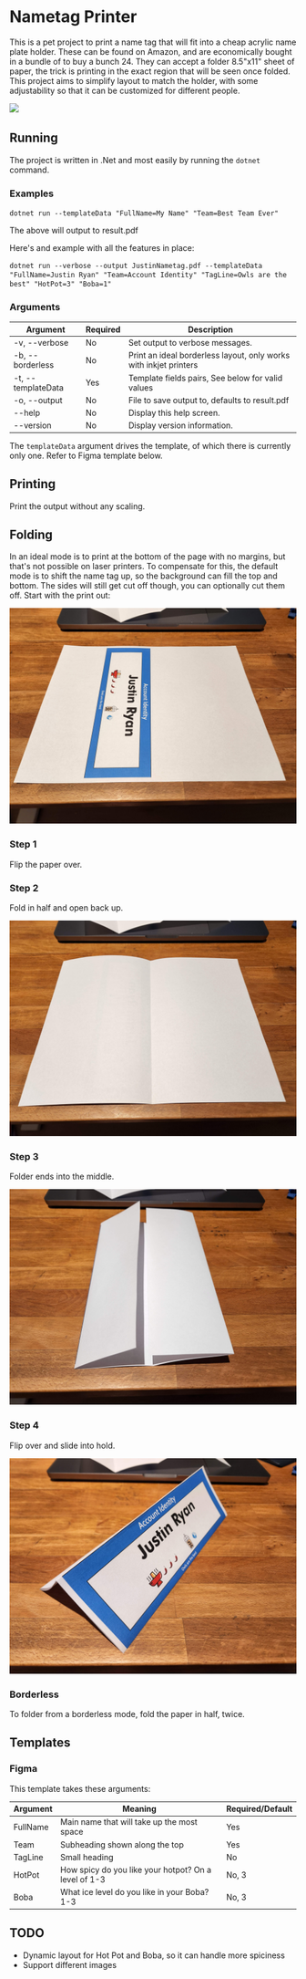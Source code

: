 # Nametag Printer

This is a pet project to print a name tag that will fit into a cheap acrylic name plate holder. 
These can be found on Amazon, and are economically bought in a bundle of to buy a bunch 24.
They can accept a folder 8.5"x11" sheet of paper, the trick is printing in the exact region that will be seen once folded.
This project aims to simplify layout to match the holder, with some adjustability so that it can be customized for different people. 

<a href="https://www.amazon.com/gp/product/B09KXXPRRM?ie=UTF8&psc=1&linkCode=li2&tag=halfemptyorg-20&linkId=da70184524b672c4dd7aa3dda967b103&language=en_US&ref_=as_li_ss_il" target="_blank"><img border="0" src="//ws-na.amazon-adsystem.com/widgets/q?_encoding=UTF8&ASIN=B09KXXPRRM&Format=_SL160_&ID=AsinImage&MarketPlace=US&ServiceVersion=20070822&WS=1&tag=halfemptyorg-20&language=en_US" ></a><img src="https://ir-na.amazon-adsystem.com/e/ir?t=halfemptyorg-20&language=en_US&l=li2&o=1&a=B09KXXPRRM" width="1" height="1" border="0" alt="" style="border:none !important; margin:0px !important;" />

## Running

The project is written in .Net and most easily by running the `dotnet` command.

### Examples
```shell
dotnet run --templateData "FullName=My Name" "Team=Best Team Ever"
```

The above will output to result.pdf

Here's and example with all the features in place:

```shell
dotnet run --verbose --output JustinNametag.pdf --templateData "FullName=Justin Ryan" "Team=Account Identity" "TagLine=Owls are the best" "HotPot=3" "Boba=1"
```

### Arguments

| Argument           | Required | Description                                                       |
|--------------------|----------|-------------------------------------------------------------------|
| -v, --verbose      | No       | Set output to verbose messages.                                   |
| -b, --borderless   | No       | Print an ideal borderless layout, only works with inkjet printers |
| -t, --templateData | Yes      | Template fields pairs, See below for valid values                 |
| -o, --output       | No       | File to save output to, defaults to result.pdf                    |
| --help             | No       | Display this help screen.                                         |
| --version          | No       | Display version information.                                      |

The `templateData` argument drives the template, of which there is currently only one. Refer to Figma template below.

## Printing

Print the output without any scaling.

## Folding

In an ideal mode is to print at the bottom of the page with no margins, but that's not possible on laser printers.
To compensate for this, the default mode is to shift the name tag up, so the background can fill the top and bottom.
The sides will still get cut off though, you can optionally cut them off. Start with the print out:

![Full Sheet](./docs/20220626_230939.jpg)

### Step 1
Flip the paper over.

### Step 2

Fold in half and open back up.

![Fold in Half](./docs/20220626_231042.jpg)

### Step 3

Folder ends into the middle.

![Fold in](./docs/20220626_231153.jpg)

### Step 4

Flip over and slide into hold.

![Stand Up](./docs/20220626_231220.jpg)

### Borderless

To folder from a borderless mode, fold the paper in half, twice.
## Templates

### Figma

This template takes these arguments:

| Argument | Meaning                                              | Required/Default |
|----------|------------------------------------------------------|------------------|
| FullName | Main name that will take up the most space           | Yes              |
| Team     | Subheading shown along the top                       | Yes              |
| TagLine  | Small heading                                        | No               |
| HotPot   | How spicy do you like your hotpot? On a level of 1-3 | No, 3            |
| Boba     | What ice level do you like in your Boba? 1-3         | No, 3            |

## TODO

* Dynamic layout for Hot Pot and Boba, so it can handle more spiciness
* Support different images